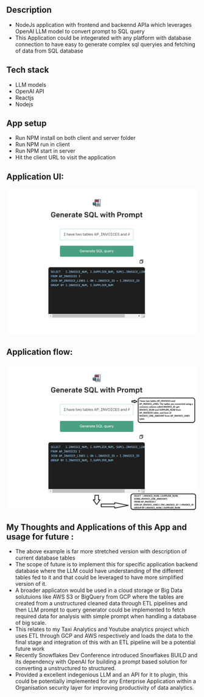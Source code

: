 ## Description

- NodeJs application with frontend and backennd APIa which leverages OpenAI LLM model to convert prompt to SQL query
- This Application could be integerated with any platform with database connection to have easy to generate complex sql queryies and fetching of data from SQL database

## Tech stack 

- LLM models
- OpenAI API
- Reactjs
- Nodejs

## App setup

- Run NPM install on both client and server folder
- Run NPM run in client
- Run NPM start in server
- Hit the client URL to visit the application
## Application UI:

<img src="Application_ui_Screenshot.png">

## Application flow:

<img src="Output.png">


## My Thoughts and Applications of this App and usage for future :
- The above example is far more stretched version with description of current database tables
- The scope of future is to implement this for specific application backend database where the LLM could have understanding of the different tables fed to it  and that could be leveraged to have more simplified version of it.
- A broader applicaton would be used in a cloud storage or Big Data solutuions like AWS S3 or BigQuery from GCP where the tables are created from a unstructured cleaned data through ETL pipelines and then LLM prompt to query generator could be implemented to fetch required data for analysis with simple prompt when handling a database of big scale.
- This relates to my Taxi Analytics and Youtube analytics project which uses ETL through GCP and AWS respectively and loads the data to the final stage and integration of this with an ETL pipeline will be a potential future work
- Recently Snowflakes Dev Conference introduced Snowflakes BUILD and its dependency with OpenAI for building a prompt based solution for converting a unstructured to structured.
- Provided a excellent indegenious LLM and an API for it to plugin, this could be potentially implemented for any Enterprise Application within a Organisation security layer for improving  productivity of data analytics.




